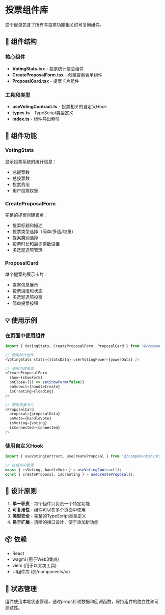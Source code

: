 # 投票组件库

这个目录包含了所有与投票功能相关的可复用组件。

## 📁 组件结构

### 核心组件
- **VotingStats.tsx** - 投票统计信息组件
- **CreateProposalForm.tsx** - 创建提案表单组件  
- **ProposalCard.tsx** - 提案卡片组件

### 工具和类型
- **useVotingContract.ts** - 投票相关的自定义Hook
- **types.ts** - TypeScript类型定义
- **index.ts** - 组件导出索引

## 🔧 组件功能

### VotingStats
显示投票系统的统计信息：
- 总提案数
- 总投票数  
- 投票费用
- 用户投票权重

### CreateProposalForm  
完整的提案创建表单：
- 提案标题和描述
- 投票类型选择（简单/多选/权重）
- 提案类别选择
- 投票时长和最少票数设置
- 多选题选项管理

### ProposalCard
单个提案的展示卡片：
- 提案信息展示
- 投票进度和状态
- 多选题选项投票
- 简单投票按钮

## 💡 使用示例

### 在页面中使用组件
```typescript
import { VotingStats, CreateProposalForm, ProposalCard } from '@/components/voting';

// 使用统计组件
<VotingStats stats={statsData} userVotingPower={powerData} />

// 使用创建表单
<CreateProposalForm
  show={showForm}
  onClose={() => setShowForm(false)}
  onSubmit={handleCreate}
  isCreating={loading}
/>

// 使用提案卡片
<ProposalCard
  proposal={proposalData}
  onVote={handleVote}
  isVoting={voting}
  isConnected={connected}
/>
```

### 使用自定义Hook
```typescript
import { useVotingContract, useCreateProposal } from '@/components/voting';

// 在组件中使用
const { isVoting, handleVote } = useVotingContract();
const { createProposal, isCreating } = useCreateProposal();
```

## 🎯 设计原则

1. **单一职责** - 每个组件只负责一个特定功能
2. **可复用性** - 组件可以在多个页面中使用
3. **类型安全** - 完整的TypeScript类型定义
4. **易于扩展** - 清晰的接口设计，便于添加新功能

## 📦 依赖

- React
- wagmi (用于Web3集成)
- viem (用于以太坊工具)
- UI组件库 (@/components/ui)

## 🔄 状态管理

组件使用本地状态管理，通过props传递数据和回调函数，保持组件的独立性和可测试性。 